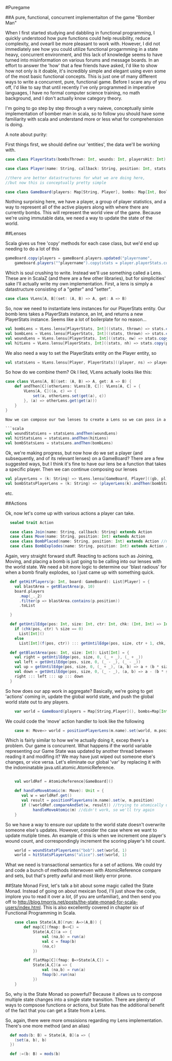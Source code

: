 #Puregame


##A pure, functional, concurrent implementaiton of the game "Bomber Man"

When I first started studying and dabbling in functional programming, I quickly understood how pure functions could help reusibility, reduce complexity, and ovearll
be more pleasant to work with.  However, I did not immediately see how you could utilize functional progarmming in a state heavy, concurrent environment, and this
lack of knowledge seems to have turned into misinformation on various forums and message boards.  In an effort to answer the 'how' that a few friends have asked, I'd 
like to show how not only is it doable, it's incredibly simple and elegant using even some of the most basic functional concepts.  This is just one of many different
ways to write a concurrent, pure, functional game.   Before I scare any of you off, I'd like to say that until recently I've only programmed in imperative languages,
I have no formal computer science training, no math background, and I don't actually know category theory.  

I'm going to go step by step through a very naieve, conceptually simle implementation of bomber man in scala, so to follow you should have some familiarity with scala
and understand more or less what for comprehension is doing. 

A note about purity: 

First things first, we should define our 'entities', the data we'll be working with. 

```scala
case class PlayerStats(bombsThrown: Int, wounds: Int, playersHit: Int)

case class Player(name: String, callback: String, position: Int, stats: PlayerStats)

//there are better datastructures for what we are doing here, 
//but now this is conceptually pretty simple

case class GameBoard(players: Map[String, Player], bombs: Map[Int, Boolean])
```

Nothing surprising here, we have a player, a group of player statistics, and a way to represent all of the active players along with
where there are currently bombs.  This will represent the world view of the game.  Because we're using immutable data, we need a way to 
update the state of the world. 

##Lenses

Scala gives us free 'copy' methods for each case class, but we'd end up needing to do a lot of this
```scala
gameBoard.copy(players = gameBoard.players.updated("playername", 
    gameboard.players(""playername").copy(stats = player.playerStats.copy(wounds = player.playerStats.wounds + 1))))
```

Which is soul crushing to write.  Instead we'll use something called a Lens.  These are in ScalaZ (and there are a few other libraries), but 
for simplicities' sake I'll actually write my own implementation.  First, a lens is simply a datastructure consisting of a "getter" and "setter".

```scala
case class VLens[A, B](set: (A, B) => A, get: A => B)
```

So, now we need to instantiate lens instances for our PlayerStats entity.  Our bomb lens takes a PlayerStats instance, an Int, and returns a new PlayerStats
instance.  Seems like a lot of boilerplate for no reason... 
```scala
val bombLens = VLens.lensu[PlayerStats, Int]((stats, thrown) => stats.copy(bombsThrown = thrown), _.bombsThrown)
val bombLens = VLens.lensu[PlayerStats, Int]((stats, thrown) => stats.copy(bombsThrown = thrown), _.bombsThrown)
val woundLens = VLens.lensu[PlayerStats, Int]((stats, nw) => stats.copy(wounds = nw), _.wounds)
val hitLens = VLens.lensu[PlayerStats, Int]((stats, nh) => stats.copy(playersHit = nh), _.playersHit)
```
We also need a way to set the PlayerStats entity *on* the Player entity, so 
```scala    
val statsLens = VLens.lensu[Player, PlayerStats]((player, ns) => player.copy(stats = ns), _.stats)
```
So how do we combine them? Ok I lied, VLens actually looks like this:
```scala
case class VLens[A, B](set: (A, B) => A, get: A => B) {
    def andThen[C](otherLens: VLens[B, C]): VLens[A, C] = {
        VLens[A, C]((a, c) => {
            set(a, otherLens.set(get(a), c))
        }, (a) => otherLens.get(get(a)))
    }
}

Now we can compose our two lenses to create a Lens so we can pass in a A (Player, in our case), and a C (an Int, for bombLens as an example), and return a new player. 

```scala
val woundStatsLens = statsLens.andThen(woundLens)
val hitStatsLens = statsLens.andThen(hitLens)
val bombStatsLens = statsLens.andThen(bombLens)
```

Ok, we're making progress, but now how do we set a player (and subsequently, and of its relevant lenses) on a GameBoard? There are a few suggested ways, but I think it's
fine to have our lens be a function that takes a specific player.  Then we can continue composing our lenses

```scala
val playerLens = (k: String) => VLens.lensu[GameBoard, Player]((gb, pl) => gb.copy(players = gb.players.updated(k, pl)), _.players(k))
val bombStatsPlayerLens = (k: String) => (playerLens(k).andThen(bombStatsLens))
```
etc.

##Actions

Ok, now let's come up with various actions a player can take.

```scala
  sealed trait Action

  case class Join(name: String, callback: String) extends Action
  case class Move(name: String, position: Int) extends Action
  case class BombPlaced(name: String, position: Int) extends Action //name is the user who placed it
  case class BombExplodes(name: String, position: Int) extends Action //name is the user who placed it
```


Again, very straight forward stuff.  Reacting to actions such as Joining, Moving, and placing a bomb is just going to be calling into our lenses with the world state.
We need a bit more logic to determine our 'blast radious' for when a bomb finally explodes, so I just came up with something quick.  

```scala
  def getHitPlayers(p: Int, board: GameBoard): List[Player] = {
    val blastArea = getBlastArea(p, 10)
    board.players
      .map(_._2)
      .filter(p => blastArea.contains(p.position))
      .toList

  }

  def getUntilEdge(pos: Int, size: Int, ctr: Int, chk: (Int, Int) => Int, f: (Int, Int) => Int): List[Int] =
    if (chk(pos, ctr) % size == 0)
      List[Int]()
    else
      List[Int](f(pos, ctr)) ::: getUntilEdge(pos, size, ctr + 1, chk, f)

  def getBlastArea(pos: Int, size: Int): List[Int] = {
    val right = getUntilEdge(pos, size, 0, (_ + _), (_ + _))
    val left = getUntilEdge(pos, size, 0, (_ - _), (_ - _))
    val up = getUntilEdge(pos, size, 0, (_ + _), (a, b) => a + (b * size))
    val down = getUntilEdge(pos, size, 0, (_ - _), (a, b) => a - (b * size))
    right ::: left ::: up ::: down
  }
```

So how does our app work in aggregate?  Basically, we're going to get 'actions' coming in, update the global world state, and push
the global world state out to any players.  

```scala
    var world = GameBoard(players = Map[String,Player](), bombs=Map[Int, Boolean]()) //global in our example
```

We could code the 'move' action handler to look like the following

```scala
    case m: Move=> world = positionPlayerLens(m.name).set(world, m.position)
```
Which is fairly similar to how we're actually doing it, excep there's a problem.  Our game is concurrent. What happens if the world variable representing our Game State was
updated by another thread between reading it and modifing it?  We may have just wiped out someone else's changes, or vice versa.  Let's eliminate our global 'var' by replacing
it with the indominatable java.util.atomic.AtomicReference.  

```scala

    val worldRef = AtomicReference[GameBoard]()

    def handleMoveAtomic(m: Move): Unit = {
       val w = worldRef.get()
       val result = positionPlayerLens(m.name).set(w, m.position)
       if (!worldRef.compareAndSet(w, result)) //trying to atomically update
            handleMoveAtomic(m) //didn't work, so we'll try again
    }
```

So we have a way to ensure our update to the world state doesn't overwrite someone else's updates.  However, consider the case where we want to update mutiple times. 
An example of this is when we increment one player's wound count, and correspondingly increment the scoring player's hit count. 

```scala
    world = woundStatsPlayerLens("bob").set(world, 1)
    world = hitStatsPlayerLens("alice").set(world, 1) 
```
What we need is transactional semantics for a set of actions.  We could try and code a bunch of methods interwoven with AtomicReference compare and sets, but that's 
pretty awful and most likely error prone. 


##State Monad
First, let's talk a bit about some magic called the State Monad.
Instead of going on about mexican food, I'll just show the code, implore you to read it over a *lot*, (if you are unfamiliar), and
then send you off to http://blog.tmorris.net/posts/the-state-monad-for-scala-users/index.html. This is also excellently covered in 
chapter six of Functional Programming in Scala.

```scala
    case class State[A,B](run: A=>(A,B)) {
        def map[C](fmap: B=>C) = 
            State[A,C](a => {
                val (na,b) = run(a)
                val c = fmap(b)
                (na,c)
            })

        def flatMap[C](fmap: B=>State[A,C]) = 
            State[A,C](a => {
                val (na,b) = run(a)
                fmap(b).run(na)
            })
    }
```


So, why is the State Monad so powerful?   Because it allows us to compose multiple state changes into a single state transition.  There
are plenty of ways to compsose functions or actions, but State has the additional benefit of the fact that you can get a State from a Lens.


So, again, there were more omssisions regarding my Lens implementation. There's one more method (and an alias) 

```scala
  def mods(b: B) = State[A, B](a => {
    (set(a, b), b)
  })

  def :=(b: B) = mods(b)
```



